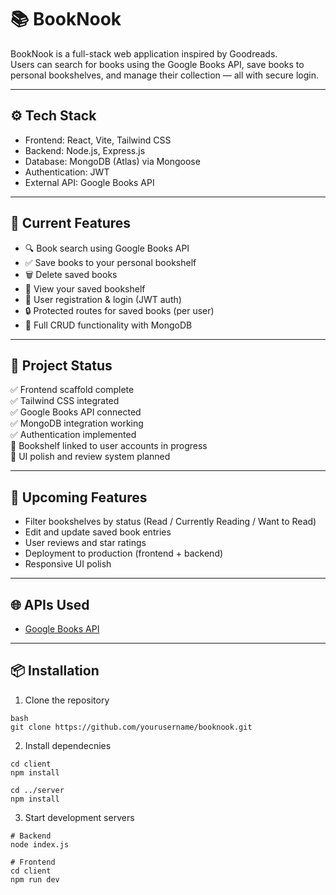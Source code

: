 # 📚 BookNook

BookNook is a full-stack web application inspired by Goodreads.  
Users can search for books using the Google Books API, save books to personal bookshelves, and manage their collection — all with secure login.

---

## ⚙️ Tech Stack

-   Frontend: React, Vite, Tailwind CSS
-   Backend: Node.js, Express.js
-   Database: MongoDB (Atlas) via Mongoose
-   Authentication: JWT
-   External API: Google Books API

---

## 🚀 Current Features

-   🔍 Book search using Google Books API
-   ✅ Save books to your personal bookshelf
-   🗑 Delete saved books
-   🧾 View your saved bookshelf
-   🔐 User registration & login (JWT auth)
-   🔒 Protected routes for saved books (per user)
-   💾 Full CRUD functionality with MongoDB

---

## 🚧 Project Status

✅ Frontend scaffold complete  
✅ Tailwind CSS integrated  
✅ Google Books API connected  
✅ MongoDB integration working  
✅ Authentication implemented  
🚧 Bookshelf linked to user accounts in progress  
🚧 UI polish and review system planned

---

## 🎯 Upcoming Features

-   Filter bookshelves by status (Read / Currently Reading / Want to Read)
-   Edit and update saved book entries
-   User reviews and star ratings
-   Deployment to production (frontend + backend)
-   Responsive UI polish

---

## 🌐 APIs Used

-   [Google Books API](https://developers.google.com/books/docs/v1/using)

---

## 📦 Installation

1. Clone the repository

```
bash
git clone https://github.com/yourusername/booknook.git
```

2. Install dependecnies

```
cd client
npm install

cd ../server
npm install
```

3. Start development servers

```
# Backend
node index.js

# Frontend
cd client
npm run dev
```
